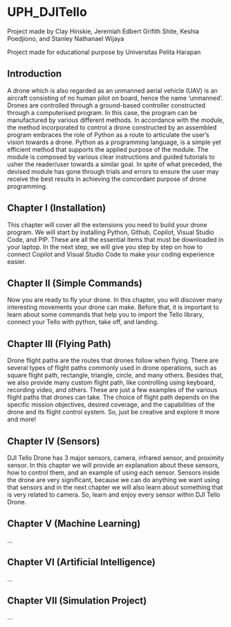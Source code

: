 # UPH_DJITello

Project made by Clay Hinskie, Jeremiah Edbert Grifith Shite, Keshia Poedjiono, and Stanley Nathanael Wijaya

Project made for educational purpose by Universitas Pelita Harapan

## Introduction

A drone which is also regarded as an unmanned aerial vehicle (UAV) is an aircraft consisting of no human pilot on board, hence the name ‘unmanned’. Drones are controlled through a ground-based controller constructed through a computerised program. In this case, the program can be manufactured by various different methods. In accordance with the module, the method incorporated to control a drone constructed by an assembled program embraces the role of Python as a route to articulate the user’s vision towards a drone. Python as a programming language, is a simple yet efficient method that supports the applied purpose of the module. The module is composed by various clear instructions and guided tutorials to usher the reader/user towards a similar goal. In spite of what preceded, the devised module has gone through trials and errors to ensure the user may receive the best results in achieving the concordant purpose of drone programming.

## Chapter I (Installation)

This chapter will cover all the extensions you need to build your drone program. We will start by installing Python, Github, Copilot, Visual Studio Code, and PIP. These are all the essential items that must be downloaded in your laptop. In the next step, we will give you step by step on how to connect Copilot and Visual Studio Code to make your coding experience easier. 

## Chapter II (Simple Commands)

Now you are ready to fly your drone. In this chapter, you will discover many interesting movements your drone can make. Before that, it is important to learn about some commands that help you to import the Tello library, connect your Tello with python, take off, and landing.

## Chapter III (Flying Path)

Drone flight paths are the routes that drones follow when flying. There are several types of flight paths commonly used in drone operations, such as square flight path, rectangle, triangle, circle, and many others. Besides that, we also provide many custom flight path, like controlling using keyboard, recording video, and others. These are just a few examples of the various flight paths that drones can take. The choice of flight path depends on the specific mission objectives, desired coverage, and the capabilities of the drone and its flight control system. So, just be creative and explore it more and more!

## Chapter IV (Sensors)

DJI Tello Drone has 3 major sensors, camera, infrared sensor, and proximity sensor. In this chapter we will provide an explanation about these sensors, how to control them, and an example of using each sensor. Sensors inside the drone are very significant, because we can do anything we want using that sensors and in the next chapter we will also learn about something that is very related to camera. So, learn and enjoy every sensor within DJI Tello Drone.

## Chapter V (Machine Learning)

...

## Chapter VI (Artificial Intelligence)

...

## Chapter VII (Simulation Project)

...
